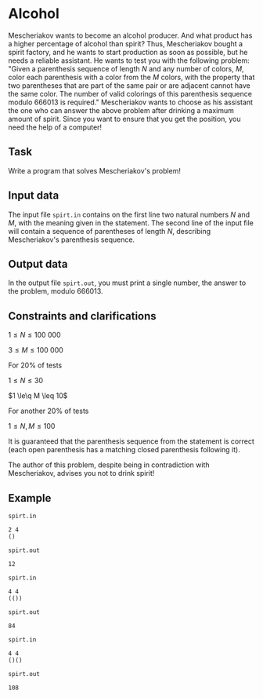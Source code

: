 # Alcohol

Mescheriakov wants to become an alcohol producer. And what product has a higher percentage of alcohol than spirit? Thus, Mescheriakov bought a spirit factory, and he wants to start production as soon as possible, but he needs a reliable assistant. He wants to test you with the following problem: "Given a parenthesis sequence of length $N$ and any number of colors, $M$, color each parenthesis with a color from the $M$ colors, with the property that two parentheses that are part of the same pair or are adjacent cannot have the same color. The number of valid colorings of this parenthesis sequence modulo $666013$ is required." Mescheriakov wants to choose as his assistant the one who can answer the above problem after drinking a maximum amount of spirit. Since you want to ensure that you get the position, you need the help of a computer!

## Task

Write a program that solves Mescheriakov's problem!

## Input data

The input file `spirt.in` contains on the first line two natural numbers $N$ and $M$, with the meaning given in the statement. The second line of the input file will contain a sequence of parentheses of length $N$, describing Mescheriakov's parenthesis sequence.

## Output data

In the output file `spirt.out`, you must print a single number, the answer to the problem, modulo $666013$.

## Constraints and clarifications

$1 \leq N \leq 100\ 000$

$3 \leq M \leq 100\ 000$

For 20% of tests

$1 \leq N \leq 30$

$1 \le\q M \leq 10$

For another 20% of tests

$1 \leq N, M \leq 100$

It is guaranteed that the parenthesis sequence from the statement is correct (each open parenthesis has a matching closed parenthesis following it).

The author of this problem, despite being in contradiction with Mescheriakov, advises you not to drink spirit!

## Example

`spirt.in`
```
2 4
()
```
`spirt.out`
```
12
```

`spirt.in`
```
4 4
(())
```
`spirt.out`
```
84
```

`spirt.in`
```
4 4
()()
```
`spirt.out`
```
108
```